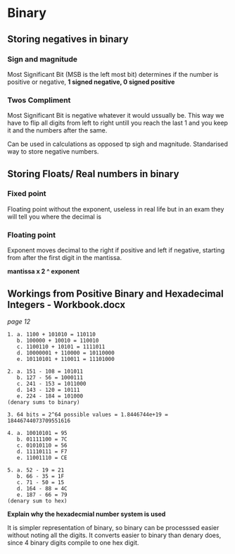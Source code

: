 # Binary

## Storing negatives in binary

### Sign and magnitude
Most Significant Bit (MSB is the left most bit) determines if the number is positive or negative, **1 signed negative, 0 signed positive**

### Twos Compliment
Most Significant Bit is negative whatever it would ussually be. This way we have to flip all digits from left to right untill you reach the last 1 and you keep it and the numbers after the same. 

Can be used in calculations as opposed tp sigh and magnitude. Standarised way to store negative numbers.

## Storing Floats/ Real numbers in binary

### Fixed point
Floating point without the exponent, useless in real life but in an exam they will tell you where the decimal is

### Floating point
Exponent moves decimal to the right if positive and left if negative, starting from after the first digit in the mantissa.

**mantissa x 2 ^ exponent**

## Workings from Positive Binary and Hexadecimal Integers - Workbook.docx
*page 12*

```
1. a. 1100 + 101010 = 110110
   b. 100000 + 10010 = 110010
   c. 1100110 + 10101 = 1111011
   d. 10000001 + 110000 = 10110000
   e. 10110101 + 110011 = 11101000
   
2. a. 151 - 108 = 101011
   b. 127 - 56 = 1000111
   c. 241 - 153 = 1011000
   d. 143 - 120 = 10111
   e. 224 - 184 = 101000
(denary sums to binary)

3. 64 bits = 2^64 possible values = 1.8446744e+19 = 18446744073709551616

4. a. 10010101 = 95
   b. 01111100 = 7C
   c. 01010110 = 56
   d. 11110111 = F7
   e. 11001110 = CE
   
5. a. 52 - 19 = 21
   b. 66 - 35 = 1F
   c. 71 - 50 = 15
   d. 164 - 88 = 4C
   e. 187 - 66 = 79
(denary sum to hex)
```
   
**Explain why the hexadecmial number system is used**

It is simpler representation of binary, so binary can be processsed easier without noting all the digits.
It converts easier to binary than denary does, since 4 binary digits compile to one hex digit.
